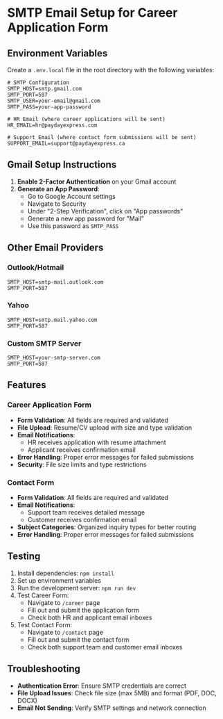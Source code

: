 # SMTP Email Setup for Career Application Form

## Environment Variables

Create a `.env.local` file in the root directory with the following variables:

```env
# SMTP Configuration
SMTP_HOST=smtp.gmail.com
SMTP_PORT=587
SMTP_USER=your-email@gmail.com
SMTP_PASS=your-app-password

# HR Email (where career applications will be sent)
HR_EMAIL=hr@paydayexpress.com

# Support Email (where contact form submissions will be sent)
SUPPORT_EMAIL=support@paydayexpress.ca
```

## Gmail Setup Instructions

1. **Enable 2-Factor Authentication** on your Gmail account
2. **Generate an App Password**:
   - Go to Google Account settings
   - Navigate to Security
   - Under "2-Step Verification", click on "App passwords"
   - Generate a new app password for "Mail"
   - Use this password as `SMTP_PASS`

## Other Email Providers

### Outlook/Hotmail
```env
SMTP_HOST=smtp-mail.outlook.com
SMTP_PORT=587
```

### Yahoo
```env
SMTP_HOST=smtp.mail.yahoo.com
SMTP_PORT=587
```

### Custom SMTP Server
```env
SMTP_HOST=your-smtp-server.com
SMTP_PORT=587
```

## Features

### Career Application Form
- **Form Validation**: All fields are required and validated
- **File Upload**: Resume/CV upload with size and type validation
- **Email Notifications**: 
  - HR receives application with resume attachment
  - Applicant receives confirmation email
- **Error Handling**: Proper error messages for failed submissions
- **Security**: File size limits and type restrictions

### Contact Form
- **Form Validation**: All fields are required and validated
- **Email Notifications**: 
  - Support team receives detailed message
  - Customer receives confirmation email
- **Subject Categories**: Organized inquiry types for better routing
- **Error Handling**: Proper error messages for failed submissions

## Testing

1. Install dependencies: `npm install`
2. Set up environment variables
3. Run the development server: `npm run dev`
4. Test Career Form:
   - Navigate to `/career` page
   - Fill out and submit the application form
   - Check both HR and applicant email inboxes
5. Test Contact Form:
   - Navigate to `/contact` page
   - Fill out and submit the contact form
   - Check both support team and customer email inboxes

## Troubleshooting

- **Authentication Error**: Ensure SMTP credentials are correct
- **File Upload Issues**: Check file size (max 5MB) and format (PDF, DOC, DOCX)
- **Email Not Sending**: Verify SMTP settings and network connection 